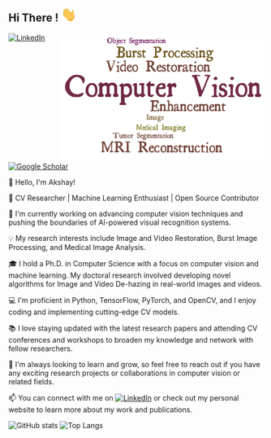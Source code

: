 <h2> Hi There ! <img src="https://raw.githubusercontent.com/ABSphreak/ABSphreak/master/gifs/Hi.gif" width="30px"></h2><img  align='right' src="https://github.com/akshaydudhane16/akshaydudhane16/blob/main/projects.png" width="400">

[![LinkedIn](https://img.shields.io/badge/LinkedIn-blue?style=for-the-badge&logo=Linkedin&logoColor=white)](https://www.linkedin.com/feed/)
[![Google Scholar](https://img.shields.io/badge/Google%20Scholar-4285F4?style=for-the-badge&logo=google-scholar&logoColor=white)](https://scholar.google.com/citations?user=BG_XEmkAAAAJ&hl=en)

👋 Hello, I'm Akshay!

🌟 CV Researcher | Machine Learning Enthusiast | Open Source Contributor

🔭 I'm currently working on advancing computer vision techniques and pushing the boundaries of AI-powered visual recognition systems.

💡 My research interests include Image and Video Restoration, Burst Image Processing, and Medical Image Analysis.

🎓 I hold a Ph.D. in Computer Science with a focus on computer vision and machine learning. My doctoral research involved developing novel algorithms for Image and Video De-hazing in real-world images and videos.

💻 I'm proficient in Python, TensorFlow, PyTorch, and OpenCV, and I enjoy coding and implementing cutting-edge CV models.

📚 I love staying updated with the latest research papers and attending CV conferences and workshops to broaden my knowledge and network with fellow researchers.

🌱 I'm always looking to learn and grow, so feel free to reach out if you have any exciting research projects or collaborations in computer vision or related fields.

📫 You can connect with me on [![LinkedIn](https://img.shields.io/badge/LinkedIn-blue?style=for-the-badge&logo=Linkedin&logoColor=white)](https://www.linkedin.com/feed/) or check out my personal website to learn more about my work and publications.





![GitHub stats](https://github-readme-stats.vercel.app/api?username=akshaydudhane16&show_icons=true&theme=dark#gh-dark-mode-only)   ![Top Langs](https://github-readme-stats-sigma-five.vercel.app/api/top-langs/?username=akshaydudhane16&layout=compact&hide_progress=true&theme=dark#gh-dark-mode-only)
